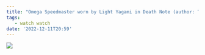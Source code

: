 ```yaml
---
title: "Omega Speedmaster worn by Light Yagami in Death Note (author: Tsugumi Ohba)"
tags: 
   - watch watch
date: '2022-12-11T20:59'
---
```


![](/post-assets/light-yagami-omega-speedmaster.jpg)

